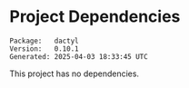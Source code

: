 # Project Dependencies
    Package:   dactyl
    Version:   0.10.1
    Generated: 2025-04-03 18:33:45 UTC

This project has no dependencies.
